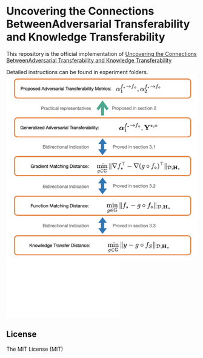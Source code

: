 # Uncovering the Connections BetweenAdversarial Transferability and Knowledge Transferability

This repository is the official implementation of [Uncovering the Connections BetweenAdversarial Transferability and Knowledge Transferability](https://arxiv.org/abs/2006.14512)

Detailed instructions can be found in experiment folders.
![overview](fig1.png)
![overview](fig2.pdf)
## License
The MIT License (MIT)
